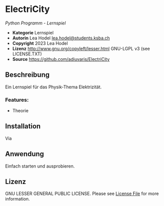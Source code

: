 # ElectriCity

*Python Programm - Lernspiel*

* **Kategorie**    Lernspiel
* **Autorin**      Lea Hodel <lea.hodel@students.ksba.ch>
* **Copyright**    2023 Lea Hodel
* **Lizenz**       http://www.gnu.org/copyleft/lesser.html GNU-LGPL v3 (see LICENSE.TXT)
* **Source**       https://github.com/adiuvaris/ElectriCity


## Beschreibung

Ein Lernspiel für das Physik-Thema Elektrizität.  


### Features:
* Theorie


## Installation

Via 


## Anwendung

Einfach starten und ausprobieren.


## Lizenz

GNU LESSER GENERAL PUBLIC LICENSE. Please see [License File](LICENSE.TXT) for more information.

